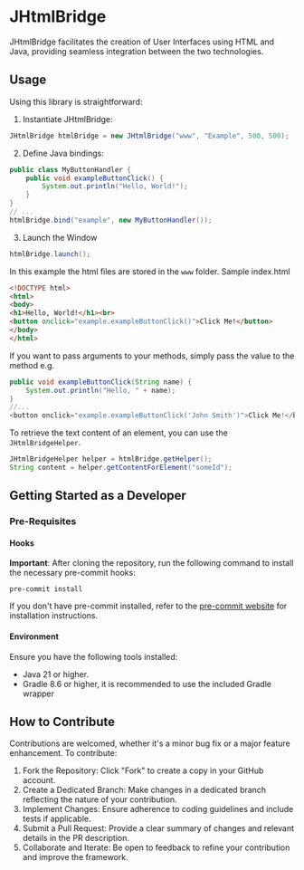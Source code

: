 # JHtmlBridge
JHtmlBridge facilitates the creation of User Interfaces using HTML and Java, providing seamless integration between the two technologies.

## Usage
Using this library is straightforward:


1. Instantiate JHtmlBridge:
```java
JHtmlBridge htmlBridge = new JHtmlBridge("www", "Example", 500, 500);
```

2. Define Java bindings:

```java
public class MyButtonHandler {
    public void exampleButtonClick() {
        System.out.println("Hello, World!");
    }
}
// ...
htmlBridge.bind("example", new MyButtonHandler());
```

3. Launch the Window
```java
htmlBridge.launch();
```

In this example the html files are stored in the `www` folder. Sample index.html

```html
<!DOCTYPE html>
<html>
<body>
<h1>Hello, World!</h1><br>
<button onclick="example.exampleButtonClick()">Click Me!</button>
</body>
</html>
```

If you want to pass arguments to your methods, simply pass the value to the method e.g. 
```java
public void exampleButtonClick(String name) {
    System.out.println("Hello, " + name);
}
//...
<button onclick="example.exampleButtonClick('John Smith')">Click Me!</button>
```

To retrieve the text content of an element, you can use the `JHtmlBridgeHelper`. 
```java
JHtmlBridgeHelper helper = htmlBridge.getHelper();
String content = helper.getContentForElement("someId");
```

## Getting Started as a Developer

### Pre-Requisites
#### Hooks
**Important**: After cloning the repository, run the following command to install the necessary pre-commit hooks:
```
pre-commit install
```
If you don't have pre-commit installed, refer to the [pre-commit website](https://pre-commit.com/) for installation instructions.

#### Environment
Ensure you have the following tools installed:
* Java 21 or higher.
* Gradle 8.6 or higher, it is recommended to use the included Gradle wrapper

## How to Contribute
Contributions are welcomed, whether it's a minor bug fix or a major feature enhancement. To contribute:

1. Fork the Repository: Click "Fork" to create a copy in your GitHub account.
2. Create a Dedicated Branch: Make changes in a dedicated branch reflecting the nature of your contribution.
3. Implement Changes: Ensure adherence to coding guidelines and include tests if applicable.
4. Submit a Pull Request: Provide a clear summary of changes and relevant details in the PR description.
5. Collaborate and Iterate: Be open to feedback to refine your contribution and improve the framework.
